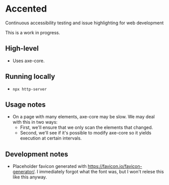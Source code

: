 # Accented

Continuous accessibility testing and issue highlighting for web development

This is a work in progress.

## High-level

* Uses axe-core.

## Running locally

* `npx http-server`

## Usage notes

* On a page with many elements, axe-core may be slow. We may deal with this in two ways:
  * First, we'll ensure that we only scan the elements that changed.
  * Second, we'll see if it's possible to modify axe-core so it yields execution at certain intervals.

## Development notes

* Placeholder favicon generated with https://favicon.io/favicon-generator/. I immediately forgot what the font was, but I won't relese this like this anyway.
